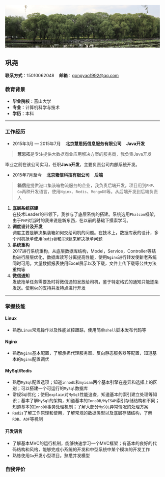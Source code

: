 ![图片](pic/柳树.jpeg)

## 巩尧

**联系方式**：15010062048&nbsp;&nbsp;&nbsp;&nbsp;**邮箱**：gongyao1992@qq.com

### 教育背景

* **毕业院校**：燕山大学
* **专业**：计算机科学与技术
* **学历**：本科

---
### 工作经历

* 2015年3月 — 2015年7月&nbsp;&nbsp;&nbsp;&nbsp;**北京慧思拓信息服务有限公司**&nbsp;&nbsp;&nbsp;&nbsp;**Java开发**
> **慧思拓**是专注提供大数据商业应用解决方案的服务商，我负责Java开发  
   
   毕业之前在该公司实习，任职**Java开发**，主要负责公司内部系统开发。

* 2015年7月至今&nbsp;&nbsp;&nbsp;&nbsp;**北京箱信科技有限公司**&nbsp;&nbsp;&nbsp;&nbsp;**后端**
> **箱信**是提供港口集装箱物流服务的企业，我负责后端开发。项目用到`PHP`、`Go`两种开发语言，使用`Nginx`、`Redis`、`MongoDB`等。从后端开发到后端负责人
   1. **底层系统搭建**  
   在技术Leader的带领下，我参与了底层系统的搭建。系统选用`Phalcon`框架，由于`PHP`对当时的我来说是新东西，在以前的基础下摸索学习。
   2. **调度设计及开发**  
   调度主要是解决集装箱如何交给司机的问题。在技术上，数据库表的设计，多个司机抢单使用`Redis锁`和`乐观锁`来解决抢单问题
   3. **系统重构**  
   2017进行系统重构，从底层数据库结构，Model，Service，Controller等结构进行层层优化，数据库读写分离提高性能，使用`Nginx`进行转发使新老系统同时可用。大量数据报表使用Excel展示以及下载，文件上传下载等公共方法重构等
   4. **微信通知**  
   发放抢单任务需要及时将微信通知发放给司机，鉴于特定格式的通知只能逐条发送。使用`Go`的支持并发特点进行开发
   
---

### 掌握技能

#### Linux
* 熟悉`Linux`常规操作以及性能监控跟踪，使用简单`shell`脚本发布代码等

#### Nginx
* 熟悉`Nginx`基本配置，了解承担代理服务器、反向静态服务器等配置，知道基本的`Nginx`配置调优

#### MySql/Redis
* 熟悉`MySql`配置选项；知道`innodb`和`myisam`两个基本引擎在差异和选择上的区别；可以搭建一个可运行的`MySql`数据库
* 常规Sql优化；使用`explain`对`MySql`性能追查，知道基本的索引建立处理等知识；基本了解`MySql`的架构，知道基本的`InnoDB/MyISAM`索引存储结构和不同；知道基本的`InnoDB`事务处理机制；了解大部分`MySQL`异常情况的处理方案
* `Redis`了解工作原理和使用，了解常规的数据类型以及底层存储结构，了解`RDB`、`AOF`等机制

#### 开发语言
* 了解基本MVC的运行机制，能够快速学习一个MVC框架；有基本的良好的代码结构和风格，能够完成小系统的开发和中型系统中某个模块的开发工作
* 熟练使用`Go`开发小型项目，熟悉并发模型

### 自我评价
